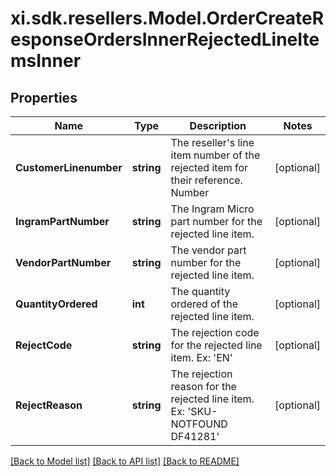 # xi.sdk.resellers.Model.OrderCreateResponseOrdersInnerRejectedLineItemsInner

## Properties

Name | Type | Description | Notes
------------ | ------------- | ------------- | -------------
**CustomerLinenumber** | **string** | The reseller&#39;s line item number of the rejected item for their reference. Number | [optional] 
**IngramPartNumber** | **string** | The Ingram Micro part number for the rejected line item. | [optional] 
**VendorPartNumber** | **string** | The vendor part number for the rejected line item. | [optional] 
**QuantityOrdered** | **int** | The quantity ordered of the rejected line item. | [optional] 
**RejectCode** | **string** | The rejection code for the rejected line item. Ex: &#39;EN&#39;  | [optional] 
**RejectReason** | **string** | The rejection reason for the rejected line item. Ex: &#39;SKU-NOTFOUND    DF41281&#39;  | [optional] 

[[Back to Model list]](../README.md#documentation-for-models) [[Back to API list]](../README.md#documentation-for-api-endpoints) [[Back to README]](../README.md)


